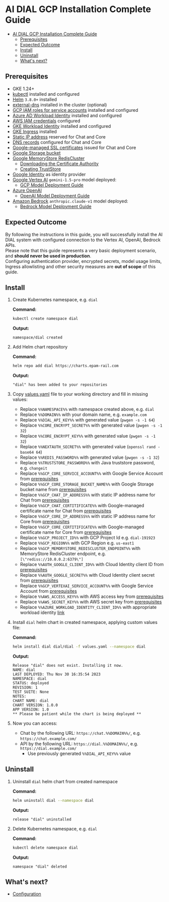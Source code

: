 # AI DIAL GCP Installation Complete Guide

- [AI DIAL GCP Installation Complete Guide](#ai-dial-gcp-installation-simple-guide)
  - [Prerequisites](#prerequisites)
  - [Expected Outcome](#expected-outcome)
  - [Install](#install)
  - [Uninstall](#uninstall)
  - [What's next?](#whats-next)

## Prerequisites

- GKE 1.24+
- [kubectl](https://kubernetes.io/docs/tasks/tools/#kubectl) installed and configured
- [Helm](https://helm.sh/docs/intro/install/) `3.8.0+` installed
- [external-dns](https://github.com/kubernetes-sigs/external-dns) installed in the cluster (optional)
- [GCP IAM roles for service accounts](https://cloud.google.com/iam/docs/service-account-overview) installed and configured
- [Azure AD Workload Identity](https://azure.github.io/azure-workload-identity/docs/introduction.html) installed and configured
- [AWS IAM credentials](https://docs.aws.amazon.com/IAM/latest/UserGuide/getting-started-workloads.html) configured
- [GKE Workload Identity](https://cloud.google.com/kubernetes-engine/docs/how-to/workload-identity) installed and configured
- [GKE Ingress](https://cloud.google.com/kubernetes-engine/docs/concepts/ingress) installed
- [Static IP address](https://cloud.google.com/vpc/docs/reserve-static-external-ip-address) reserved for Chat and Core
- [DNS records](https://cloud.google.com/dns/docs/set-up-dns-records-domain-name) configured for Chat and Core
- [Google-managed SSL certificates](https://cloud.google.com/kubernetes-engine/docs/how-to/managed-certs) issued for Chat and Core
- [Google Storage bucket](https://cloud.google.com/storage/docs/buckets)
- [Google MemoryStore RedisCluster](https://cloud.google.com/memorystore/docs/cluster)
    - [Downloading the Certificate Authority](https://cloud.google.com/memorystore/docs/redis/manage-in-transit-encryption#downloading_the_certificate_authority)
    - [Creating TrustStore](https://docs.oracle.com/cd/E19509-01/820-3503/ggfka/index.html)
- [Google Identity](https://docs.epam-rail.com/Auth/Web/IDPs/google) as identity provider
- [Google Vertex AI](https://cloud.google.com/vertex-ai/?hl=en) `gemini-1.5-pro` model deployed:
  - [GCP Model Deployment Guide](https://docs.epam-rail.com/Deployment/Vertex%20Model%20Deployment)
- [Azure OpenAI](https://learn.microsoft.com/en-us/azure/ai-services/openai/overview)
  - [OpenAI Model Deployment Guide](https://docs.epam-rail.com/Deployment/OpenAI%20Model%20Deployment)
- [Amazon Bedrock](https://docs.aws.amazon.com/bedrock/latest/userguide/what-is-bedrock.html) `anthropic.claude-v1` model deployed:
  - [Bedrock Model Deployment Guide](https://docs.epam-rail.com/Deployment/Bedrock%20Model%20Deployment)

## Expected Outcome

By following the instructions in this guide, you will successfully install the AI DIAL system with configured connection to the Vertex AI, OpenAI, Bedrock APIs.\
Please note that this guide represents a very basic deployment scenario, and **should never be used in production**.\
Configuring authentication provider, encrypted secrets, model usage limits, Ingress allowlisting and other security measures are **out of scope** of this guide.

## Install

1. Create Kubernetes namespace, e.g. `dial`

    **Command:**

    ```sh
    kubectl create namespace dial
    ```

    **Output:**

    ```console
    namespace/dial created
    ```

1. Add Helm chart repository

    **Command:**

    ```sh
    helm repo add dial https://charts.epam-rail.com
    ```

    **Output:**

    ```console
    "dial" has been added to your repositories
    ```

1. Copy [values.yaml](values.yaml) file to your working directory and fill in missing values:
    - Replace `%%NAMESPACE%%` with namespace created above, e.g. `dial`
    - Replace `%%DOMAIN%%` with your domain name, e.g. `example.com`
    - Replace `%%DIAL_API_KEY%%` with generated value (`pwgen -s -1 64`)
    - Replace `%%CORE_ENCRYPT_SECRET%%` with generated value (`pwgen -s -1 32`)
    - Replace `%%CORE_ENCRYPT_KEY%%` with generated value (`pwgen -s -1 32`)
    - Replace `%%NEXTAUTH_SECRET%%` with generated value (`openssl rand -base64 64`)
    - Replace `%%REDIS_PASSWORD%%` with generated value (`pwgen -s -1 32`)
    - Replace `%%TRUSTSTORE_PASSWORD%%` with Java truststore password, e.g. `changeit`
    - Replace `%%GCP_CORE_SERVICE_ACCOUNT%%` with Google Service Account from [prerequisites](#prerequisites)
    - Replace `%%GCP_CORE_STORAGE_BUCKET_NAME%%` with Google Storage bucket name from [prerequisites](#prerequisites)
    - Replace `%%GCP_CHAT_IP_ADDRESS%%` with static IP address name for Chat from [prerequisites](#prerequisites)
    - Replace `%%GCP_CHAT_CERTITIFICATE%%` with Google-managed certificate name for Chat from [prerequisites](#prerequisites)
    - Replace `%%GCP_CORE_IP_ADDRESS%%` with static IP address name for Core from [prerequisites](#prerequisites)
    - Replace `%%GCP_CORE_CERTITIFICATE%%` with Google-managed certificate name for Core from [prerequisites](#prerequisites)
    - Replace `%%GCP_PROJECT_ID%%` with GCP Project Id e.g. `dial-191923`
    - Replace `%%GCP_REGION%%` with GCP Region e.g. `us-east1`
    - Replace `%%GCP_MEMORYSTORE_REDISCLUSTER_ENDPOINT%%` with MemoryStore RedisCluster endpoint, e.g. `[\"rediss://10.0.0.2:6379\"]`
    - Replace `%%AUTH_GOOGLE_CLIENT_ID%%` with Cloud Identity client ID from [prerequisites](#prerequisites)
    - Replace `%%AUTH_GOOGLE_SECRET%%` with Cloud Identity client secret from [prerequisites](#prerequisites)
    - Replace `%%GCP_VERTEXAI_SERVICE_ACCOUNT%%` with Google Service Account from [prerequisites](#prerequisites)
    - Replace `%%AWS_ACCESS_KEY%%` with AWS access key from [prerequisites](#prerequisites)
    - Replace `%%AWS_SECRET_KEY%%` with AWS secret key from [prerequisites](#prerequisites)
    - Replace `%%AZURE_WORKLOAD_IDENTITY_CLIENT_ID%%` with appropriate workload identity [link](https://docs.epam-rail.com/Deployment/OpenAI%20Model%20Deployment#use-kubernetes-service-account-assigned-to-azure-user-assigned-managed-identity)

2. Install `dial` helm chart in created namespace, applying custom values file:

    **Command:**

    ```sh
    helm install dial dial/dial -f values.yaml --namespace dial
    ```

    **Output:**

    ```console
    Release "dial" does not exist. Installing it now.
    NAME: dial
    LAST DEPLOYED: Thu Nov 30 16:35:54 2023
    NAMESPACE: dial
    STATUS: deployed
    REVISION: 1
    TEST SUITE: None
    NOTES:
    CHART NAME: dial
    CHART VERSION: 1.0.0
    APP VERSION: 1.0
    ** Please be patient while the chart is being deployed **
    ```

3. Now you can access:
    - Chat by the following URL: `https://chat.%%DOMAIN%%/`, e.g. `https://chat.example.com/`
    - API by the following URL: `https://dial.%%DOMAIN%%/`, e.g. `https://dial.example.com/`
      - Use previously generated `%%DIAL_API_KEY%%` value

## Uninstall

1. Uninstall `dial` helm chart from created namespace

    **Command:**

    ```sh
    helm uninstall dial --namespace dial
    ```

    **Output:**

    ```console
    release "dial" uninstalled
    ```

1. Delete Kubernetes namespace, e.g. `dial`

    **Command:**

    ```sh
    kubectl delete namespace dial
    ```

    **Output:**

    ```console
    namespace "dial" deleted
    ```

## What's next?

- [Configuration](https://docs.epam-rail.com/Deployment/configuration)

